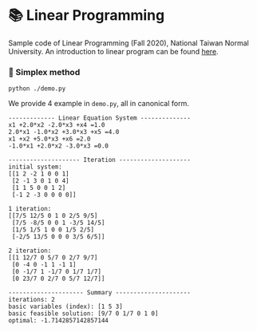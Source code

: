 # :books: Linear Programming
Sample code of Linear Programming (Fall 2020), National Taiwan Normal University. An introduction to linear program can be found [here](https://dgbshien.com/post/linear_programming.html).

### :notebook: Simplex method
```shell
python ./demo.py
```

We provide 4 example in `demo.py`, all in canonical form.
``` shell
------------- Linear Equation System --------------
x1 +2.0*x2 -2.0*x3 +x4 =1.0
2.0*x1 -1.0*x2 +3.0*x3 +x5 =4.0
x1 +x2 +5.0*x3 +x6 =2.0
-1.0*x1 +2.0*x2 -3.0*x3 =0.0

-------------------- Iteration --------------------
initial system:
[[1 2 -2 1 0 0 1]
 [2 -1 3 0 1 0 4]
 [1 1 5 0 0 1 2]
 [-1 2 -3 0 0 0 0]]

1 iteration:
[[7/5 12/5 0 1 0 2/5 9/5]
 [7/5 -8/5 0 0 1 -3/5 14/5]
 [1/5 1/5 1 0 0 1/5 2/5]
 [-2/5 13/5 0 0 0 3/5 6/5]]

2 iteration:
[[1 12/7 0 5/7 0 2/7 9/7]
 [0 -4 0 -1 1 -1 1]
 [0 -1/7 1 -1/7 0 1/7 1/7]
 [0 23/7 0 2/7 0 5/7 12/7]]

--------------------- Summary ---------------------
iterations: 2
basic variables (index): [1 5 3]
basic feasible solution: [9/7 0 1/7 0 1 0]
optimal: -1.7142857142857144
```